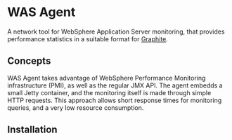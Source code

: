 WAS Agent
=========

A network tool for WebSphere Application Server monitoring, that provides performance statistics in a suitable format for
[Graphite][graphite].

Concepts
--------

WAS Agent takes advantage of WebSphere Performance Monitoring infrastructure (PMI), as well as the regular JMX API.
The agent embedds a small Jetty container, and the monitoring itself is made through simple HTTP requests. This approach 
allows short response times for monitoring queries, and a very low resource consumption.

Installation
------------




[graphite]: http://graphite.wikidot.com
[wasagent]: http://yannlambret.github.com/websphere/
